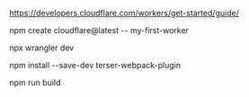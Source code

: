 

https://developers.cloudflare.com/workers/get-started/guide/

npm create cloudflare@latest -- my-first-worker

npx wrangler dev

npm install --save-dev terser-webpack-plugin


npm run build
